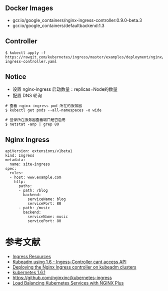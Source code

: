 ## Docker Images
- gcr.io/google_containers/nginx-ingress-controller:0.9.0-beta.3
- gcr.io/google_containers/defaultbackend:1.3

## Controller
```
$ kubectl apply -f https://rawgit.com/kubernetes/ingress/master/examples/deployment/nginx/kubeadm/nginx-ingress-controller.yaml
```

## Notice
- 设置 nginx-ingress 启动数量：replicas=Node的数量
- 配置 DNS 轮询
```
# 查看 nginx ingress pod 所在的服务器
$ kubectl get pods --all-namespaces -o wide

# 登录所在服务器查看端口是否启用
$ netstat -anp | grep 80
```

## Nginx Ingress
```
apiVersion: extensions/v1beta1
kind: Ingress
metadata:
  name: site-ingress
spec:
  rules:
  - host: www.example.com 
    http:
      paths:
      - path: /blog
        backend:
          serviceName: blog
          servicePort: 80
      - path: /music
        backend:
          serviceName: music
          servicePort: 80

```

# 参考文献
- [Ingress Resources](https://kubernetes.io/docs/concepts/services-networking/ingress/)
- [Kubeadm using 1.6 - Ingess-Controller cant access API](https://github.com/kubernetes/ingress/issues/575)
- [Deploying the Nginx Ingress controller on kubeadm clusters](https://github.com/kubernetes/ingress/tree/master/examples/deployment/nginx/kubeadm)
- [kubernetes 1.6.1](https://jicki.me/2017/04/11/kargo-k8s-1.6.1/)
- https://github.com/nginxinc/kubernetes-ingress
- [Load Balancing Kubernetes Services with NGINX Plus](https://www.nginx.com/blog/load-balancing-kubernetes-services-nginx-plus/)
